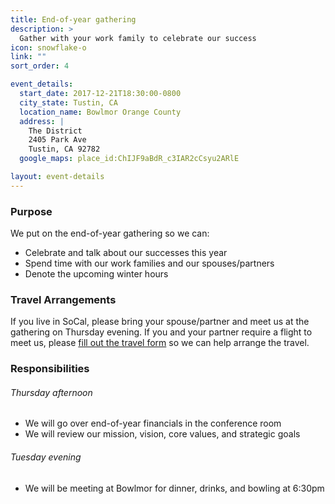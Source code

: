 ```yaml
---
title: End-of-year gathering
description: >
  Gather with your work family to celebrate our success
icon: snowflake-o
link: ""
sort_order: 4

event_details:
  start_date: 2017-12-21T18:30:00-0800
  city_state: Tustin, CA
  location_name: Bowlmor Orange County
  address: |
    The District
    2405 Park Ave
    Tustin, CA 92782
  google_maps: place_id:ChIJF9aBdR_c3IAR2cCsyu2ARlE

layout: event-details
---
```


### Purpose

We put on the end-of-year gathering so we can:
- Celebrate and talk about our successes this year
- Spend time with our work families and our spouses/partners
- Denote the upcoming winter hours

### Travel Arrangements

If you live in SoCal, please bring your spouse/partner and meet us at the gathering on Thursday evening.  If you and your partner require a flight to meet us, please [fill out the travel form](#) so we can help arrange the travel.

### Responsibilities

###### Thursday afternoon
- We will go over end-of-year financials in the conference room
- We will review our mission, vision, core values, and strategic goals

###### Tuesday evening
- We will be meeting at Bowlmor for dinner, drinks, and bowling at 6:30pm
